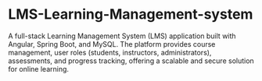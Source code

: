 # LMS-Learning-Management-system
A full-stack Learning Management System (LMS) application built with Angular, Spring Boot, and MySQL. The platform provides course management, user roles (students, instructors, administrators), assessments, and progress tracking, offering a scalable and secure solution for online learning.
